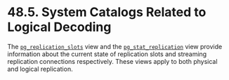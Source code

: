 # 48.5. System Catalogs Related to Logical Decoding

&#x20;The [`pg_replication_slots`](https://www.postgresql.org/docs/13/view-pg-replication-slots.html) view and the [`pg_stat_replication`](https://www.postgresql.org/docs/13/monitoring-stats.html#MONITORING-PG-STAT-REPLICATION-VIEW) view provide information about the current state of replication slots and streaming replication connections respectively. These views apply to both physical and logical replication.

